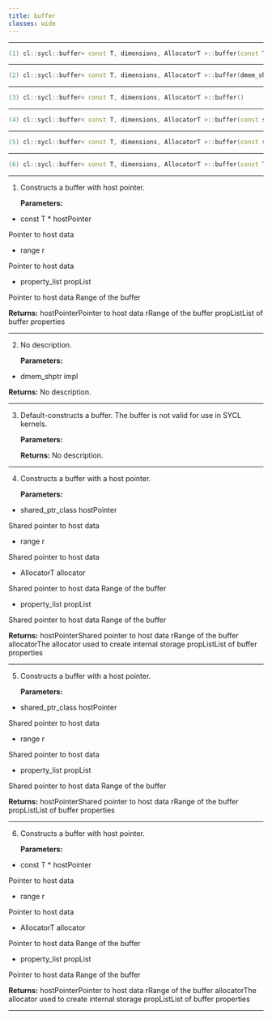 ```yaml
---
title: buffer
classes: wide
---
```



---

```cpp
(1) cl::sycl::buffer< const T, dimensions, AllocatorT >::buffer(const T *hostPointer, const range< dimensions > &r, const property_list &propList={})
```

---

```cpp
(2) cl::sycl::buffer< const T, dimensions, AllocatorT >::buffer(dmem_shptr impl)
```

---

```cpp
(3) cl::sycl::buffer< const T, dimensions, AllocatorT >::buffer()
```

---

```cpp
(4) cl::sycl::buffer< const T, dimensions, AllocatorT >::buffer(const shared_ptr_class< const T > &hostPointer, const range< dimensions > &r, AllocatorT allocator, const property_list &propList={})
```

---

```cpp
(5) cl::sycl::buffer< const T, dimensions, AllocatorT >::buffer(const shared_ptr_class< const T > &hostPointer, const range< dimensions > &r, const property_list &propList={})
```

---

```cpp
(6) cl::sycl::buffer< const T, dimensions, AllocatorT >::buffer(const T *hostPointer, const range< dimensions > &r, AllocatorT allocator, const property_list &propList={})
```

---

1. Constructs a buffer with host pointer. 

   **Parameters:**

  * const T * hostPointer

   Pointer to host data 

  * range r

   Pointer to host data 

  * property_list propList

   Pointer to host data Range of the buffer 

   **Returns:** hostPointerPointer to host data rRange of the buffer propListList of buffer properties 

---

2. No description.

   **Parameters:**

  * dmem_shptr impl

   

   **Returns:** No description.

---

3. Default-constructs a buffer. The buffer is not valid for use in SYCL kernels. 

   **Parameters:**

   **Returns:** No description.

---

4. Constructs a buffer with a host pointer. 

   **Parameters:**

  * shared_ptr_class hostPointer

   Shared pointer to host data 

  * range r

   Shared pointer to host data 

  * AllocatorT allocator

   Shared pointer to host data Range of the buffer 

  * property_list propList

   Shared pointer to host data Range of the buffer 

   **Returns:** hostPointerShared pointer to host data rRange of the buffer allocatorThe allocator used to create internal storage propListList of buffer properties 

---

5. Constructs a buffer with a host pointer. 

   **Parameters:**

  * shared_ptr_class hostPointer

   Shared pointer to host data 

  * range r

   Shared pointer to host data 

  * property_list propList

   Shared pointer to host data Range of the buffer 

   **Returns:** hostPointerShared pointer to host data rRange of the buffer propListList of buffer properties 

---

6. Constructs a buffer with host pointer. 

   **Parameters:**

  * const T * hostPointer

   Pointer to host data 

  * range r

   Pointer to host data 

  * AllocatorT allocator

   Pointer to host data Range of the buffer 

  * property_list propList

   Pointer to host data Range of the buffer 

   **Returns:** hostPointerPointer to host data rRange of the buffer allocatorThe allocator used to create internal storage propListList of buffer properties 

---

